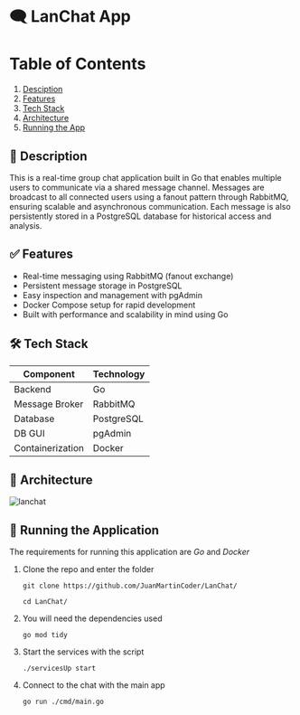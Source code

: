 # 🗨️ LanChat App

# Table of Contents
1. [Desciption](#description)
2. [Features](#features)
3. [Tech Stack](#techstack)
4. [Architecture](#archi)
5. [Running the App](#run)


## 📌 Description <a name="description"></a>

This is a real-time group chat application built in Go that enables multiple users to communicate via a shared message channel. 
Messages are broadcast to all connected users using a fanout pattern through RabbitMQ, ensuring scalable and asynchronous communication. 
Each message is also persistently stored in a PostgreSQL database for historical access and analysis. 

## ✅ Features <a name="features"></a>
- Real-time messaging using RabbitMQ (fanout exchange)
- Persistent message storage in PostgreSQL
- Easy inspection and management with pgAdmin
- Docker Compose setup for rapid development
- Built with performance and scalability in mind using Go

## 🛠️ Tech Stack <a name="techstack"></a>
|   Component    | Technology |
|----------------|------------|
|    Backend     |     Go     |
| Message Broker |	RabbitMQ  |
|    Database	   | PostgreSQL |
|     DB GUI	   |   pgAdmin  |
|Containerization|    Docker  |

## 📐 Architecture <a name="archi"></a>
![lanchat](https://github.com/user-attachments/assets/23984d7b-1495-4703-9479-94e6d69e330c)

## 🚀 Running the Application <a name="run"></a>
The requirements for running this application are *Go* and *Docker*

1. Clone the repo and enter the folder

   `git clone https://github.com/JuanMartinCoder/LanChat/`
   
   `cd LanChat/`

3. You will need the dependencies used

   `go mod tidy`

4. Start the services with the script

   `./servicesUp start`

5. Connect to the chat with the main app

   `go run ./cmd/main.go`
